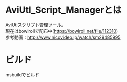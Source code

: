 # AviUtl_Script_Managerとは
AviUtlスクリプト管理ツール。  
現在はbowlrollで配布中(https://bowlroll.net/file/112310)  
参考動画：http://www.nicovideo.jp/watch/sm29485995  
  
# ビルド
msbuildでビルド
